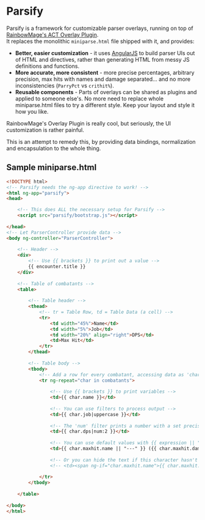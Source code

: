 Parsify
=======

Parsify is a framework for customizable parser overlays, running on top of [RainbowMage's ACT Overlay Plugin](https://github.com/RainbowMage/OverlayPlugin).  
It replaces the monolithic `miniparse.html` file shipped with it, and provides:

* **Better, easier customization** - it uses [AngularJS](https://angularjs.org) to build parser UIs out of HTML and directives, rather than generating HTML from messy JS definitions and functions.
* **More accurate, more consistent** - more precise percentages, arbitrary precision, max hits with names and damage separated... and no more inconsistencies (`ParryPct` vs `crithit%`).
* **Reusable components** - Parts of overlays can be shared as plugins and applied to someone else's. No more need to replace whole miniparse.html files to try a different style. Keep your layout and style it how you like.

RainbowMage's Overlay Plugin is really cool, but seriously, the UI customization is rather painful.

This is an attempt to remedy this, by providing data bindings, normalization and encapsulation to the whole thing.

Sample miniparse.html
---------------------

```html
<!DOCTYPE html>
<!-- Parsify needs the ng-app directive to work! -->
<html ng-app="parsify">
<head>

	<!-- This does ALL the necessary setup for Parsify -->
    <script src="parsify/bootstrap.js"></script>
    
</head>
<!-- Let ParserController provide data -->
<body ng-controller="ParserController">
    
    <!-- Header -->
    <div>
        <!-- Use {{ brackets }} to print out a value -->
        {{ encounter.title }}
    </div>
    
    <!-- Table of combatants -->
    <table>
        
        <!-- Table header -->
        <thead>
            <!-- tr = Table Row, td = Table Data (a cell) -->
            <tr>
                <td width="45%">Name</td>
                <td width="5%">Job</td>
                <td width="20%" align="right">DPS</td>
                <td>Max Hit</td>
            </tr>
        </thead>
        
        <!-- Table body -->
        <tbody>
            <!-- Add a row for every combatant, accessing data as 'char' -->
            <tr ng-repeat="char in combatants">
                
                <!-- Use {{ brackets }} to print variables -->
                <td>{{ char.name }}</td>
                
                <!-- You can use filters to process output -->
                <td>{{ char.job|uppercase }}</td>
                
                <!-- The 'num' filter prints a number with a set precision (here: 2 decimals) -->
                <td>{{ char.dps|num:2 }}</td>
                
                <!-- You can use default values with {{ expression || "Default" }}-->
                <td>{{ char.maxhit.name || "---" }} ({{ char.maxhit.damage|num:0 }})</td>
                
                <!-- Or you can hide the text if this character hasn't attacked yet: -->
                <!-- <td><span ng-if="char.maxhit.name">{{ char.maxhit.name }} ...</span></td> -->
                
            </tr>
        </tbody>
        
    </table>
    
</body>
</html>
```
